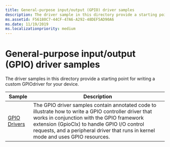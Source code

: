 ```yaml
---
title: General-purpose input/output (GPIO) driver samples
description: The driver sample in this directory provide a starting point for writing a custom GPIO driver for your device.
ms.assetid: F56180C7-44CF-47A6-A292-48DEF5AD90A6
ms.date: 11/19/2019
ms.localizationpriority: medium
---
```


# General-purpose input/output (GPIO) driver samples

The driver samples in this directory provide a starting point for writing a custom GPIOdriver for your device.

| Sample | Description |
| --- | --- |
| [GPIO Drivers](https://docs.microsoft.com/samples/microsoft/windows-driver-samples/gpio-sample-drivers) | The GPIO driver samples contain annotated code to illustrate how to write a GPIO controller driver that works in conjunction with the GPIO framework extension (GpioClx) to handle GPIO I/O control requests, and a peripheral driver that runs in kernel mode and uses GPIO resources. |
